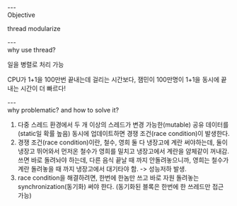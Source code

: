 ---\
Objective 

thread modularize


---\
why use thread?

일을 병렬로 처리 가능

CPU가 1+1을 100만번 끝내는데 걸리는 시간보다,
잼민이 100만명이 1+1을 동시에 끝내는 시간이 더 빠르다!


---\
why problematic? and how to solve it?

1. 다중 스레드 환경에서 두 개 이상의 스레드가 변경 가능한(mutable) 공유 데이터를(static일 확률 높음) 동시에 업데이트하면 경쟁 조건(race condition)이 발생한다.
2. 경쟁 조건(race condition)이란, 철수, 영희 둘 다 냉장고에 계란 써야하는데, 둘이 냉장고 뛰어와서 먼저온 철수가 영희를 밀치고 냉장고에서 계란을 얌체같이 꺼내감. 쓰면 바로 돌려놔야 하는데, 다른 음식 끝날 때 까지 안돌려놓으니까, 영희는 철수가 계란 돌려놓을 때 까지 냉장고에서 대기타야 함. -> 성능저하 발생.
3. race condition을 해결하려면, 한번에 한놈만 쓰고 바로 자원 돌려놓는 synchronization(동기화) 써야 한다. (동기화된 블록은 한번에 한 쓰레드만 접근 가능)


